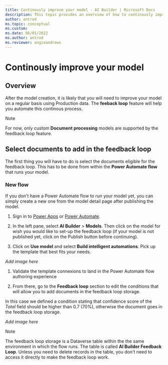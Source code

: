 ```yaml
---
title: Continously improve your model - AI Builder | Microsoft Docs
description: This topic provides an overview of how to continously improve AI Builder models.
author: antrod
ms.topic: conceptual
ms.custom:
ms.date: 06/01/2022
ms.author: antrod
ms.reviewer: angieandrews
---
```


# Continously improve your model

## Overview

After the model creation, it is likely that you will need to improve your model on a regular basis using Production data. The **feeback loop** feature will help
you automate this continous process.

> [!NOTE]
> For now, only custom **Document processing** models are supported by the feedback loop feature.

## Select documents to add in the feedback loop
The first thing you will have to do is select the documents eligible for the feedback loop. This has to be done from within the **Power Automate flow** that runs 
your model.

### New flow
If you don't have a Power Automate flow to run your model yet, you can simply create a new one from the model detail page after publishing the model.

1. Sign in to [Power Apps](https://make.powerapps.com/) or [Power Automate](https://flow.microsoft.com/signin).

1. In the left pane, select **AI Builder** > **Models**. Then click on the model for wish you would like to set-up the feedback loop (if your model is not published yet, click on the Publish button before continuing).

1. Click on **Use model** and select **Build intelligent automations**. Pick up the template that best fits your needs.

*Add image here*

1. Validate the template connexions to land in the Power Automate flow authoring experience

1. From there, go to the **Feedback loop** section to edit the conditions that will allow you to add documents in the feedback loop storage.

In this case we defined a condition stating that confidence score of the *Total* field should be higher than 0.7 (70%), otherwise the document goes in the feedback loop storage.

*Add image here*

> [!NOTE]
> The feedback loop storage is a Dataverse table within the the same environment in which the flow runs. The table is called **AI Builder Feedback Loop**. Unless you need to delete records in the table, you don't need to access it directly to make the feedback loop work.

